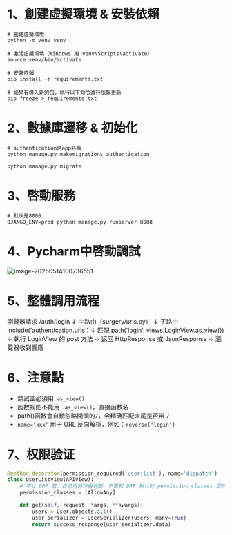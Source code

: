 # 1、創建虛擬環境 & 安裝依賴

```shell
# 創建虛擬環境
python -m venv venv

# 激活虛擬環境（Windows 用 venv\Scripts\activate）
source venv/bin/activate

# 安裝依賴
pip install -r requirements.txt

# 如果有導入新的包，執行以下命令進行依賴更新
pip freeze > requirements.txt
```

# 2、數據庫遷移 & 初始化

```shell
# authentication是app名稱
python manage.py makemigrations authentication

python manage.py migrate
```

# 3、啓動服務

```shell
# 默认是8000
DJANGO_ENV=prod python manage.py runserver 8088
```

# 4、Pycharm中啓動調試

![image-20250514100736551](D:\company\project\his\surgery\assets\image-20250514100736551.png)

# 5、整體調用流程

瀏覽器請求 /auth/login
         ↓
主路由（surgery/urls.py）
         ↓
子路由 include('authentication.urls')
         ↓
匹配 path('login', views.LoginView.as_view())
         ↓
執行 LoginView 的 post 方法
         ↓
返回 HttpResponse 或 JsonResponse
         ↓
瀏覽器收到響應

# 6、注意點

- 類試圖必須用`.as_view()`
- 函数视图不能用 `.as_view()`，直接函数名
- path()函數會自動忽略開頭的`/`，会精确匹配末尾是否带 `/`
- `name='xxx'` 用于 URL 反向解析，例如：`reverse('login')`

# 7、权限验证

```python
@method_decorator(permission_required('user:list'), name='dispatch')
class UserListView(APIView):
    # 不让 DRF 管，自己用装饰器判断，不要和 DRF 默认的 permission_classes 混用
    permission_classes = [AllowAny]

    def get(self, request, *args, **kwargs):
        users = User.objects.all()
        user_serializer = UserSerializer(users, many=True)
        return success_response(user_serializer.data)
```


